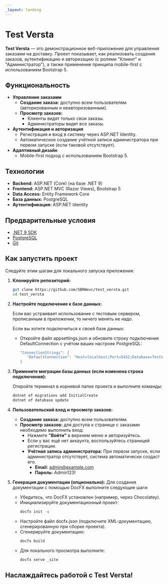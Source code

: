 ```yaml
---
_layout: landing
---
```


# Test Versta

**Test Versta** — это демонстрационное веб-приложение для управления заказами на доставку. Проект показывает, как реализовать создание заказов, аутентификацию и авторизацию (с ролями "Клиент" и "Администратор"), а также применение принципа mobile-first с использованием Bootstrap 5.

## Функциональность

- **Управление заказами**
    - **Создание заказа:** доступно всем пользователям (авторизованным и неавторизованным).
    - **Просмотр заказов:**
        - Клиенты видят только свои заказы.
        - Администраторы видят все заказы.
- **Аутентификация и авторизация**
    - Регистрация и вход в систему через ASP.NET Identity.
    - Автоматическое создание учётной записи администратора при первом запуске (если таковой отсутствует).
- **Адаптивный дизайн**
    - Mobile-first подход с использованием Bootstrap 5.

## Технологии

- **Backend:** ASP.NET (Core) (на базе .NET 9)
- **Frontend:** ASP.NET MVC (Razor Views), Bootstrap 5
- **Data Access:** Entity Framework Core
- **База данных:** PostgreSQL
- **Аутентификация:** ASP.NET Identity

## Предварительные условия

- [.NET 9 SDK](https://dotnet.microsoft.com/download)
- [PostgreSQL](https://www.postgresql.org/download/)
- [Git](https://git-scm.com/)

## Как запустить проект

Следуйте этим шагам для локального запуска приложения:

1. **Клонируйте репозиторий:**

   ```bash
   git clone https://github.com/SBRWevc/test_versta.git
   cd test_versta

2. **Настройте подключение к базе данных:**

   Если вас устраивает использование с тестовым сервером, прописанным в приложении, то ничего менять не надо.

   Если вы хотите подключиться к своей базе данных:
    - Откройте файл appsettings.json и обновите строку подключения DefaultConnection с учётом ваших настроек PostgreSQL:

      ```c#
      "ConnectionStrings": {
         "DefaultConnection": "Host=localhost;Port=5432;Database=TestVerstaDb;Username=yourusername;Password=yourpassword"
      }

4. **Примените миграции базы данных (если изменена строка подключения):**

   Откройте терминал в корневой папке проекта и выполните команды:

      ```bash
      dotnet ef migrations add InitialCreate
      dotnet ef database update

5. **Пользовательский вход и просмотр заказов:**
    - **Создание заказа:** доступно всем пользователям.
    - **Просмотр заказов:** для доступа к странице с заказами необходимо выполнить вход:
        - Нажмите **"Войти"** в верхнем меню и авторизуйтесь.
        - Если у вас ещё нет аккаунта, воспользуйтесь страницей регистрации.
        - **Учётная запись администратора:** При первом запуске, если администратор отсутствует, система автоматически создаст его.
            - **Email:** admin@example.com
            - **Пароль:** Admin123!

6. **Генерация документации (опционально):**
   Для создания документации с помощью DocFX выполните следующие шаги:
    - Убедитесь, что DocFX установлен (например, через Chocolatey).
    - Инициализируйте документационный проект:
      ```bash
      docfx init -q
    - Настройте файл docfx.json (подключите XML-документацию, сгенерированную при сборке проекта).
    - Сгенерируйте документацию:
      ```bash
      docfx build
    - Для локального просмотра выполните:
      ```bash
      docfx serve _site

## Наслаждайтесь работой с Test Versta!

